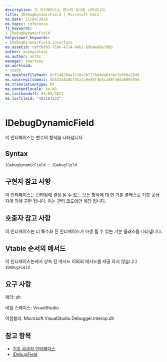 ```yaml
---
description: 이 인터페이스는 변수의 형식을 나타냅니다.
title: IDebugDynamicField | Microsoft Docs
ms.date: 11/04/2016
ms.topic: reference
f1_keywords:
- IDebugDynamicField
helpviewer_keywords:
- IDebugDynamicField interface
ms.assetid: caffbd95-7596-4714-84b1-b964e89a78bb
author: acangialosi
ms.author: anthc
manager: jmartens
ms.workload:
- vssdk
ms.openlocfilehash: dcf148294a7c18c2b717bb4de63dac7e656e25d6
ms.sourcegitcommit: 4b323a8a8bfd1a1a9e84f4b4ca88fa8da690f656
ms.translationtype: MT
ms.contentlocale: ko-KR
ms.lasthandoff: 03/05/2021
ms.locfileid: "102167232"
---
```

# <a name="idebugdynamicfield"></a>IDebugDynamicField
이 인터페이스는 변수의 형식을 나타냅니다.

## <a name="syntax"></a>Syntax

```
IDebugDynamicField : IDebugField
```

## <a name="notes-for-implementers"></a>구현자 참고 사항
 이 인터페이스는 런타임에 결정 될 수 있는 모든 형식에 대 한 기본 클래스로 기호 공급자에 의해 구현 됩니다. 이는 관리 코드에만 해당 됩니다.

## <a name="notes-for-callers"></a>호출자 참고 사항
 이 인터페이스는 더 특수화 된 인터페이스가 파생 될 수 있는 기본 클래스를 나타냅니다.

## <a name="methods-in-vtable-order"></a>Vtable 순서의 메서드
 이 인터페이스는에서 상속 된 메서드 이외의 메서드를 제공 하지 않습니다 `IDebugField` .

## <a name="requirements"></a>요구 사항
 헤더: sh

 네임 스페이스: VisualStudio

 어셈블리: Microsoft.VisualStudio.Debugger.Interop.dll

## <a name="see-also"></a>참고 항목
- [기호 공급자 인터페이스](../../../extensibility/debugger/reference/symbol-provider-interfaces.md)
- [IDebugField](../../../extensibility/debugger/reference/idebugfield.md)

